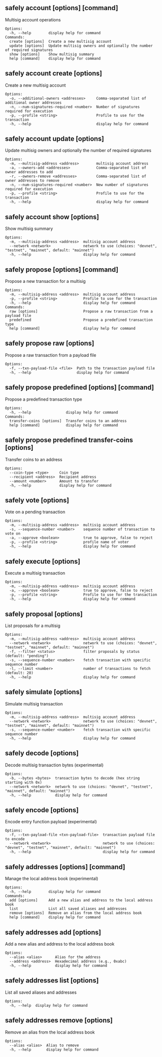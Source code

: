 ## safely account [options] [command]

Multisig account operations

```
Options:
  -h, --help        display help for command
Commands:
  create [options]  Create a new multisig account
  update [options]  Update multisig owners and optionally the number of required signatures
  show [options]    Show multisig summary
  help [command]    display help for command
```

## safely account create [options]

Create a new multisig account

```
Options:
  -o, --additional-owners <addresses>     Comma-separated list of additional owner addresses
  -n, --num-signatures-required <number>  Number of signatures required for execution
  -p, --profile <string>                  Profile to use for the transaction
  -h, --help                              display help for command
```

## safely account update [options]

Update multisig owners and optionally the number of required signatures

```
Options:
  -m, --multisig-address <address>        multisig account address
  -a, --owners-add <addresses>            Comma-separated list of owner addresses to add
  -r, --owners-remove <addresses>         Comma-separated list of owner addresses to remove
  -n, --num-signatures-required <number>  New number of signatures required for execution
  -p, --profile <string>                  Profile to use for the transaction
  -h, --help                              display help for command
```

## safely account show [options]

Show multisig summary

```
Options:
  -m, --multisig-address <address>  multisig account address
  --network <network>               network to use (choices: "devnet", "testnet", "mainnet", default: "mainnet")
  -h, --help                        display help for command
```

## safely propose [options] [command]

Propose a new transaction for a multisig

```
Options:
  -m, --multisig-address <address>  multisig account address
  -p, --profile <string>            Profile to use for the transaction
  -h, --help                        display help for command
Commands:
  raw [options]                     Propose a raw transaction from a payload file
  predefined                        Propose a predefined transaction type
  help [command]                    display help for command
```

## safely propose raw [options]

Propose a raw transaction from a payload file

```
Options:
  -f, --txn-payload-file <file>  Path to the transaction payload file
  -h, --help                     display help for command
```

## safely propose predefined [options] [command]

Propose a predefined transaction type

```
Options:
  -h, --help                display help for command
Commands:
  transfer-coins [options]  Transfer coins to an address
  help [command]            display help for command
```

## safely propose predefined transfer-coins [options]

Transfer coins to an address

```
Options:
  --coin-type <type>     Coin type
  --recipient <address>  Recipient address
  --amount <number>      Amount to transfer
  -h, --help             display help for command
```

## safely vote [options]

Vote on a pending transaction

```
Options:
  -m, --multisig-address <address>  multisig account address
  -s, --sequence-number <number>    sequence number of transaction to vote on
  -a, --approve <boolean>           true to approve, false to reject
  -p, --profile <string>            profile name of voter
  -h, --help                        display help for command
```

## safely execute [options]

Execute a multisig transaction

```
Options:
  -m, --multisig-address <address>  multisig account address
  -a, --approve <boolean>           true to approve, false to reject
  -p, --profile <string>            Profile to use for the transaction
  -h, --help                        display help for command
```

## safely proposal [options]

List proposals for a multisig

```
Options:
  -m, --multisig-address <address>  multisig account address
  --network <network>               network to use (choices: "devnet", "testnet", "mainnet", default: "mainnet")
  -f, --filter <status>             filter proposals by status (default: "pending")
  -s, --sequence-number <number>    fetch transaction with specific sequence number
  -l, --limit <number>              number of transactions to fetch (default: 20)
  -h, --help                        display help for command
```

## safely simulate [options]

Simulate multisig transaction

```
Options:
  -m, --multisig-address <address>  multisig account address
  --network <network>               network to use (choices: "devnet", "testnet", "mainnet", default: "mainnet")
  -s, --sequence-number <number>    fetch transaction with specific sequence number
  -h, --help                        display help for command
```

## safely decode [options]

Decode multisig transaction bytes (experimental)

```
Options:
  -b, --bytes <bytes>  transaction bytes to decode (hex string starting with 0x)
  --network <network>  network to use (choices: "devnet", "testnet", "mainnet", default: "mainnet")
  -h, --help           display help for command
```

## safely encode [options]

Encode entry function payload (experimental)

```
Options:
  -f, --txn-payload-file <txn-payload-file>  transaction payload file to encode
  --network <network>                        network to use (choices: "devnet", "testnet", "mainnet", default: "mainnet")
  -h, --help                                 display help for command
```

## safely addresses [options] [command]

Manage the local address book (experimental)

```
Options:
  -h, --help        display help for command
Commands:
  add [options]     Add a new alias and address to the local address book
  list              List all saved aliases and addresses
  remove [options]  Remove an alias from the local address book
  help [command]    display help for command
```

## safely addresses add [options]

Add a new alias and address to the local address book

```
Options:
  --alias <alias>      Alias for the address
  --address <address>  Hexadecimal address (e.g., 0xabc)
  -h, --help           display help for command
```

## safely addresses list [options]

List all saved aliases and addresses

```
Options:
  -h, --help  display help for command
```

## safely addresses remove [options]

Remove an alias from the local address book

```
Options:
  --alias <alias>  Alias to remove
  -h, --help       display help for command
```
